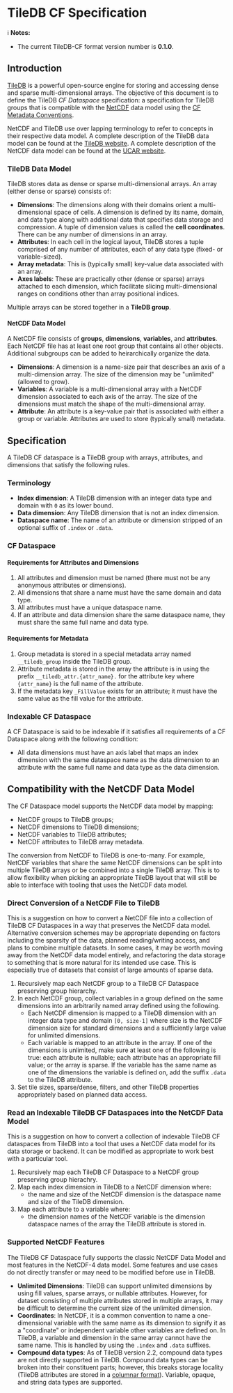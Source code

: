 # TileDB CF Specification

:information_source: **Notes:**

* The current TileDB-CF format version number is **0.1.0**.

## Introduction

[TileDB](https://github.com/TileDB-Inc/TileDB) is a powerful open-source engine for storing and accessing dense and sparse multi-dimensional arrays. The objective of this document is to define the TileDB _CF Dataspace_ specification: a specification for TileDB groups that is compatible with the [NetCDF](https://www.unidata.ucar.edu/software/netcdf/) data model using the [CF Metadata Conventions](http://cfconventions.org/latest.html).

NetCDF and TileDB use over lapping terminology to refer to concepts in their respective data model. A complete description of the TileDB data model can be found at the [TileDB website](https://docs.tiledb.com/main/basic-concepts/data-model). A complete description of the NetCDF data model can be found at the [UCAR website](https://www.unidata.ucar.edu/software/netcdf/docs/netcdf_data_model.html).

### TileDB Data Model

TileDB stores data as dense or sparse multi-dimensional arrays. An array (either dense or sparse) consists of:

* **Dimensions**: The dimensions along with their domains orient a multi-dimensional space of cells. A dimension is defined by its name, domain, and data type along with additional data that specifies data storage and compression. A tuple of dimension values is called the **cell coordinates**. There can be any number of dimensions in an array.
* **Attributes**: In each cell in the logical layout, TileDB stores a tuple comprised of any number of attributes, each of any data type (fixed- or variable-sized).
* **Array metadata**: This is (typically small) key-value data associated with an array.
* **Axes labels**: These are practically other (dense or sparse) arrays attached to each dimension, which facilitate slicing multi-dimensional ranges on conditions other than array positional indices.

Multiple arrays can be stored together in a **TileDB group**.

#### NetCDF Data Model

A NetCDF file consists of **groups**, **dimensions**, **variables**, and **attributes**. Each NetCDF file has at least one root group that contains all other objects. Additional subgroups can be added to heirarchically organize the data.

* **Dimensions**: A dimension is a name-size pair that describes an axis of a multi-dimension array. The size of the dimension may be "unlimited" (allowed to grow).
* **Variables**: A variable is a multi-dimensional array with a NetCDF dimension associated to each axis of the array. The size of the dimensions must match the shape of the multi-dimensional array.
* **Attribute**: An attribute is a key-value pair that is associated with either a group or variable. Attributes are used to store (typically small) metadata.

## Specification

A TileDB CF dataspace is a TileDB group with arrays, attributes, and dimensions that satisfy the following rules.

### Terminology

* **Index dimension**: A TileDB dimension with an integer data type and domain with `0` as its lower bound.
* **Data dimension**: Any TileDB dimension that is not an index dimension.
* **Dataspace name**: The name of an attribute or dimension stripped of an optional suffix of `.index` or `.data`.

### CF Dataspace

#### Requirements for Attributes and Dimensions

1. All attributes and dimension must be named (there must not be any anonymous attributes or dimensions).
2. All dimensions that share a name must have the same domain and data type.
3. All attributes must have a unique dataspace name.
4. If an attribute and data dimension share the same dataspace name, they must share the same full name and data type.

#### Requirements for Metadata

1. Group metadata is stored in a special metadata array named `__tiledb_group` inside the TileDB group.
2. Attribute metadata is stored in the array the attribute is in using the prefix `__tiledb_attr.{attr_name}.` for the attribute key where `{attr_name}` is the full name of the attribute.
3. If the metadata key `_FillValue` exists for an attribute; it must have the same value as the fill value for the attribute.

### Indexable CF Dataspace

A CF Dataspace is said to be indexable if it satisfies all requirements of a CF Dataspace along with the following condition:

* All data dimensions must have an axis label that maps an index dimension with the same dataspace name as the data dimension to an attribute with the same full name and data type as the data dimension.

## Compatibility with the NetCDF Data Model

The CF Dataspace model supports the NetCDF data model by mapping:

* NetCDF groups to TileDB groups;
* NetCDF dimensions to TileDB dimensions;
* NetCDF variables to TileDB attributes;
* NetCDF attributes to TileDB array metadata.

The conversion from NetCDF to TileDB is one-to-many. For example, NetCDF variables that share the same NetCDF dimensions can be split into multiple TileDB arrays or be combined into a single TileDB array. This is to allow flexibility when picking an appropriate TileDB layout that will still be able to interface with tooling that uses the NetCDF data model.

### Direct Conversion of a NetCDF File to TileDB

This is a suggestion on how to convert a NetCDF file into a collection of TileDB CF Dataspaces in a way that preserves the NetCDF data model. Alternative conversion schemes may be appropriate depending on factors including the sparsity of the data, planned reading/writing access, and plans to combine multiple datasets. In some cases, it may be worth moving away from the NetCDF data model entirely, and refactoring the data storage to something that is more natural for its intended use case. This is especially true of datasets that consist of large amounts of sparse data.

1. Recursively map each NetCDF group to a TileDB CF Dataspace preserving group hierarchy.
2. In each NetCDF group, collect variables in a group defined on the same dimensions into an arbitrarily named array defined using the following.
    * Each NetCDF dimension is mapped to a TileDB dimension with an integer data type and domain `[0, size-1]` where size is the NetCDF dimension size for standard dimensions and a sufficiently large value for unlimited dimensions.
    * Each variable is mapped to an attribute in the array. If one of the dimensions is unlimited, make sure at least one of the following is true: each attribute is nullable; each attribute has an appropriate fill value; or the array is sparse. If the variable has the same name as one of the dimensions the variable is defined on, add the suffix `.data` to the TileDB attribute.
3. Set tile sizes, sparse/dense, filters, and other TileDB properties appropriately based on planned data access.

### Read an Indexable TileDB CF Dataspaces into the NetCDF Data Model

This is a suggestion on how to convert a collection of indexable TileDB CF dataspaces from TileDB into a tool that uses a NetCDF data model for its data storage or backend. It can be modified as appropriate to work best with a particular tool.

1. Recursively map each TileDB CF Dataspace to a NetCDF group preserving group hierachry.
2. Map each index dimension in TileDB to a NetCDF dimension where:
    * the name and size of the NetCDF dimension is the dataspace name and size of the TileDB dimension.
3. Map each attribute to a variable where:
    * the dimension names of the NetCDF variable is the dimension dataspace names of the array the TileDB attribute is stored in.

### Supported NetCDF Features

The TileDB CF Dataspace fully supports the classic NetCDF Data Model and most features in the NetCDF-4 data model. Some features and use cases do not directly transfer or may need to be modified before use in TileDB.

* **Unlimited Dimensions**: TileDB can support unlimited dimensions by using fill values, sparse arrays, or nullable attributes. However, for dataset consisting of multiple attributes stored in multiple arrays, it may be difficult to determine the current size of the unlimited dimension.
* **Coordinates**: In NetCDF, it is a common convention to name a one-dimensional variable with the same name as its dimension to signify it as a "coordinate" or independent variable other variables are defined on. In TileDB, a variable and dimension in the same array cannot have the same name. This is handled by using the `.index` and `.data` suffixes.
* **Compound data types**: As of TileDB version 2.2, compound data types are not directly supported in TileDB. Compound data types can be broken into their constituent parts; however, this breaks storage locality (TileDB attributes are stored in a [columnar format](https://docs.tiledb.com/main/basic-concepts/data-format)). Variable, opaque, and string data types are supported.
